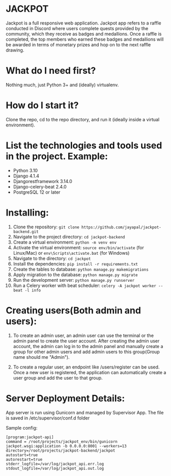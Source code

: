 # JACKPOT
Jackpot is a full responsive web application. Jackpot app refers to a raffle conducted in Discord where users complete quests provided by the community, which they receive as badges and medallions. Once a raffle is completed, the top members who earned these badges and medallions will be awarded in terms of monetary prizes and hop on to the next raffle drawing.

# What do I need first?

Nothing much, just Python 3+ and (ideally) virtualenv.

# How do I start it?

Clone the repo, cd to the repo directory, and run it (ideally inside a virtual environment).

# List the technologies and tools used in the project. Example:
- Python 3.10
- Django 4.1.4
- Djangorestframework 3.14.0
- Django-celery-beat 2.4.0
- PostgreSQL 12 or later


# Installing:
1. Clone the repository: `git clone https://github.com/jayapal/jackpot-backend.git`
2. Navigate to the project directory: `cd jackpot-backend`
3. Create a virtual environment: `python -m venv env`
4. Activate the virtual environment: `source env/bin/activate` (for Linux/Mac) or `env\Scripts\activate.bat` (for Windows)
5. Navigate to the directory: `cd jackpot`
6. Install the dependencies: `pip install -r requirements.txt`
7. Create the tables to database: `python manage.py makemigrations`
8. Apply migration to the database: `python manage.py migrate`
9. Run the development server: `python manage.py runserver`
10. Run a Celery worker with beat scheduler: `celery -A jackpot worker --beat -l info`


# Creating users(Both admin and users):
1. To create an admin user, an admin user can use the terminal or the admin panel to create the user account. After creating the admin user account, the admin can log in to the admin panel and manually create a group for other admin users and add admin users to this group(Group name should me "Admin").

2. To create a regular user, an endpoint like /users/register can be used. Once a new user is registered, the application can automatically create a user group and add the user to that group.


# Server Deployment Details:
App server is run using Gunicorn and managed by Supervisor App.
The file is saved in /etc/supervisor/conf.d folder

Sample config:

```
[program:jackpot-api]
command = /root/projects/jackpot_env/bin/gunicorn jackpot.wsgi:application -b 0.0.0.0:8001 --workers=13
directory=/root/projects/jackpot-backend/jackpot
autostart=true
autorestart=true
stderr_logfile=/var/log/jackpot_api.err.log
stdout_logfile=/var/log/jackpot_api.out.log
```


